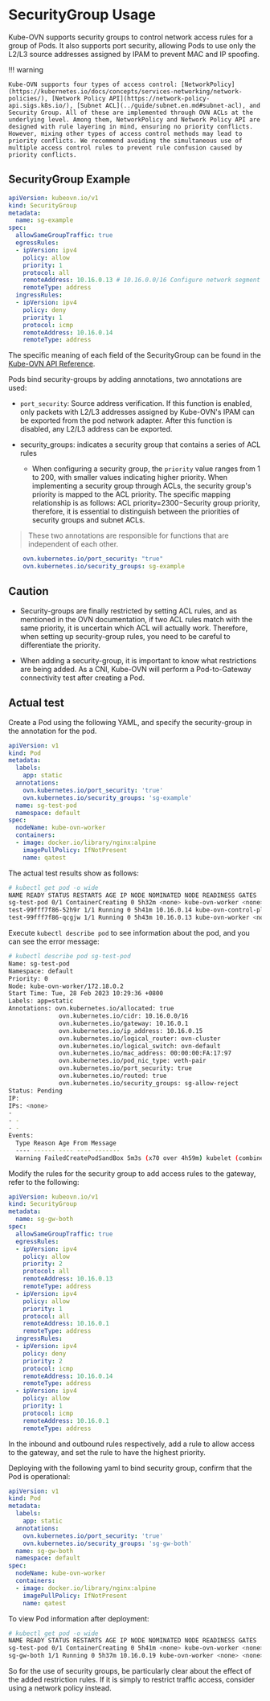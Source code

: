 # SecurityGroup Usage

Kube-OVN supports security groups to control network access rules for a group of Pods. It also supports port security, allowing Pods to use only the L2/L3 source addresses assigned by IPAM to prevent MAC and IP spoofing.

!!! warning

    Kube-OVN supports four types of access control: [NetworkPolicy](https://kubernetes.io/docs/concepts/services-networking/network-policies/), [Network Policy API](https://network-policy-api.sigs.k8s.io/), [Subnet ACL](../guide/subnet.en.md#subnet-acl), and Security Group. All of these are implemented through OVN ACLs at the underlying level. Among them, NetworkPolicy and Network Policy API are designed with rule layering in mind, ensuring no priority conflicts. However, mixing other types of access control methods may lead to priority conflicts. We recommend avoiding the simultaneous use of multiple access control rules to prevent rule confusion caused by priority conflicts.

## SecurityGroup Example

```yaml
apiVersion: kubeovn.io/v1
kind: SecurityGroup
metadata:
  name: sg-example
spec:
  allowSameGroupTraffic: true
  egressRules:
  - ipVersion: ipv4
    policy: allow
    priority: 1
    protocol: all
    remoteAddress: 10.16.0.13 # 10.16.0.0/16 Configure network segment
    remoteType: address
  ingressRules:
  - ipVersion: ipv4
    policy: deny
    priority: 1
    protocol: icmp
    remoteAddress: 10.16.0.14
    remoteType: address
```

The specific meaning of each field of the SecurityGroup can be found in the [Kube-OVN API Reference](../reference/kube-ovn-api.en.md).

Pods bind security-groups by adding annotations, two annotations are used:

- `port_security`: Source address verification. If this function is enabled, only packets with L2/L3 addresses assigned by Kube-OVN's IPAM can be exported from the pod network adapter. After this function is disabled, any L2/L3 address can be exported.

- security_groups: indicates a security group that contains a series of ACL rules
  
  - When configuring a security group, the `priority` value ranges from 1 to 200, with smaller values indicating higher priority. When implementing a security group through ACLs, the security group's priority is mapped to the ACL priority. The specific mapping relationship is as follows:
  ACL priority=2300−Security group priority, therefore, it is essential to distinguish between the priorities of security groups and subnet ACLs.

> These two annotations are responsible for functions that are independent of each other.

```yaml
    ovn.kubernetes.io/port_security: "true"
    ovn.kubernetes.io/security_groups: sg-example
```

## Caution

- Security-groups are finally restricted by setting ACL rules, and as mentioned in the OVN documentation, if two ACL rules match with the same priority, it is uncertain which ACL will actually work. Therefore, when setting up security-group rules, you need to be careful to differentiate the priority.

- When adding a security-group, it is important to know what restrictions are being added. As a CNI, Kube-OVN will perform a Pod-to-Gateway connectivity test after creating a Pod.

## Actual test

Create a Pod using the following YAML, and specify the security-group in the annotation for the pod.

```yaml
apiVersion: v1
kind: Pod
metadata:
  labels:
    app: static
  annotations:
    ovn.kubernetes.io/port_security: 'true'
    ovn.kubernetes.io/security_groups: 'sg-example'
  name: sg-test-pod
  namespace: default
spec:
  nodeName: kube-ovn-worker
  containers:
  - image: docker.io/library/nginx:alpine
    imagePullPolicy: IfNotPresent
    name: qatest
```

The actual test results show as follows:

```bash
# kubectl get pod -o wide
NAME READY STATUS RESTARTS AGE IP NODE NOMINATED NODE READINESS GATES
sg-test-pod 0/1 ContainerCreating 0 5h32m <none> kube-ovn-worker <none> <none>
test-99fff7f86-52h9r 1/1 Running 0 5h41m 10.16.0.14 kube-ovn-control-plane <none> <none>
test-99fff7f86-qcgjw 1/1 Running 0 5h43m 10.16.0.13 kube-ovn-worker <none> <none>
```

Execute `kubectl describe pod` to see information about the pod, and you can see the error message:

```bash
# kubectl describe pod sg-test-pod
Name: sg-test-pod
Namespace: default
Priority: 0
Node: kube-ovn-worker/172.18.0.2
Start Time: Tue, 28 Feb 2023 10:29:36 +0800
Labels: app=static
Annotations: ovn.kubernetes.io/allocated: true
              ovn.kubernetes.io/cidr: 10.16.0.0/16
              ovn.kubernetes.io/gateway: 10.16.0.1
              ovn.kubernetes.io/ip_address: 10.16.0.15
              ovn.kubernetes.io/logical_router: ovn-cluster
              ovn.kubernetes.io/logical_switch: ovn-default
              ovn.kubernetes.io/mac_address: 00:00:00:FA:17:97
              ovn.kubernetes.io/pod_nic_type: veth-pair
              ovn.kubernetes.io/port_security: true
              ovn.kubernetes.io/routed: true
              ovn.kubernetes.io/security_groups: sg-allow-reject
Status: Pending
IP:
IPs: <none>
-
- -
- -
Events:
  Type Reason Age From Message
  ---- ------ ---- ---- -------
  Warning FailedCreatePodSandBox 5m3s (x70 over 4h59m) kubelet (combined from similar events): Failed to create pod sandbox: rpc error: code = Unknown desc = failed to setup network for sandbox "40636e0c7f1ade5500fa958486163d74f2e2300051a71522a9afd7ba0538afb6": plugin type="kube-ovn" failed ( add): RPC failed; request ip return 500 configure nic failed 10.16.0.15 network not ready after 200 ping 10.16.0.1
```

Modify the rules for the security group to add access rules to the gateway, refer to the following:

```yaml
apiVersion: kubeovn.io/v1
kind: SecurityGroup
metadata:
  name: sg-gw-both
spec:
  allowSameGroupTraffic: true
  egressRules:
  - ipVersion: ipv4
    policy: allow
    priority: 2
    protocol: all
    remoteAddress: 10.16.0.13
    remoteType: address
  - ipVersion: ipv4
    policy: allow
    priority: 1
    protocol: all
    remoteAddress: 10.16.0.1
    remoteType: address
  ingressRules:
  - ipVersion: ipv4
    policy: deny
    priority: 2
    protocol: icmp
    remoteAddress: 10.16.0.14
    remoteType: address
  - ipVersion: ipv4
    policy: allow
    priority: 1
    protocol: icmp
    remoteAddress: 10.16.0.1
    remoteType: address
```

In the inbound and outbound rules respectively, add a rule to allow access to the gateway, and set the rule to have the highest priority.

Deploying with the following yaml to bind security group, confirm that the Pod is operational:

```yaml
apiVersion: v1
kind: Pod
metadata:
  labels:
    app: static
  annotations:
    ovn.kubernetes.io/port_security: 'true'
    ovn.kubernetes.io/security_groups: 'sg-gw-both'
  name: sg-gw-both
  namespace: default
spec:
  nodeName: kube-ovn-worker
  containers:
  - image: docker.io/library/nginx:alpine
    imagePullPolicy: IfNotPresent
    name: qatest
```

To view Pod information after deployment:

```bash
# kubectl get pod -o wide
NAME READY STATUS RESTARTS AGE IP NODE NOMINATED NODE READINESS GATES
sg-test-pod 0/1 ContainerCreating 0 5h41m <none> kube-ovn-worker <none> <none>
sg-gw-both 1/1 Running 0 5h37m 10.16.0.19 kube-ovn-worker <none> <none>
```

So for the use of security groups, be particularly clear about the effect of the added restriction rules. If it is simply to restrict traffic access, consider using a network policy instead.
